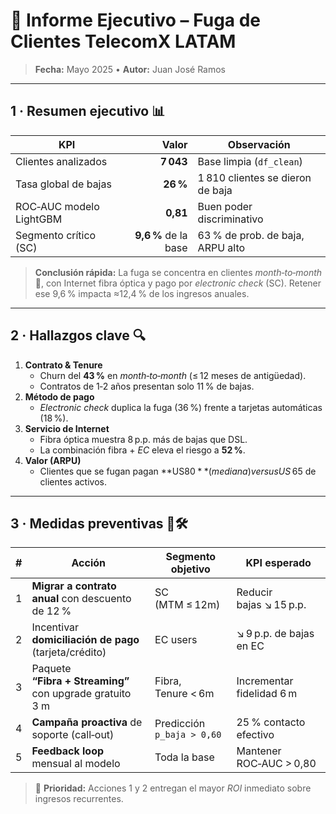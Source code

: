 # 📑 Informe Ejecutivo – Fuga de Clientes **TelecomX LATAM**

> **Fecha:** Mayo 2025 • **Autor:** Juan José Ramos

---

## 1 · Resumen ejecutivo 📊

| KPI | Valor | Observación |
|-----|------:|------------|
| Clientes analizados | **7 043** | Base limpia (`df_clean`) |
| Tasa global de bajas | **26 %** | 1 810 clientes se dieron de baja |
| ROC‑AUC modelo LightGBM | **0,81** | Buen poder discriminativo |
| Segmento crítico (SC) | **9,6 %** de la base | 63 % de prob. de baja, ARPU alto |

> **Conclusión rápida:** La fuga se concentra en clientes _month‑to‑month_ 🌙, con Internet fibra óptica y pago por _electronic check_ (SC). Retener ese 9,6 % impacta ≈12,4 % de los ingresos anuales.

---

## 2 · Hallazgos clave 🔍

1. **Contrato & Tenure**  
   * Churn del **43 %** en _month‑to‑month_ (≤ 12 meses de antigüedad).  
   * Contratos de 1‑2 años presentan solo 11 % de bajas.
2. **Método de pago**  
   * _Electronic check_ duplica la fuga (36 %) frente a tarjetas automáticas (18 %).
3. **Servicio de Internet**  
   * Fibra óptica muestra 8 p.p. más de bajas que DSL.  
   * La combinación fibra + _EC_ eleva el riesgo a **52 %**.
4. **Valor (ARPU)**  
   * Clientes que se fugan pagan **US$ 80** (mediana) versus US$ 65 de clientes activos.

---

## 3 · Medidas preventivas 🚨🛠️

| # | Acción | Segmento objetivo | KPI esperado |
|:-:|--------|-------------------|--------------|
| 1 | **Migrar a contrato anual** con descuento de 12 % | SC<br>(MTM ≤ 12m) | Reducir bajas ↘ 15 p.p. |
| 2 | Incentivar **domiciliación de pago** (tarjeta/crédito) | EC users | ↘ 9 p.p. de bajas en EC |
| 3 | Paquete **“Fibra + Streaming”** con upgrade gratuito 3 m | Fibra, Tenure < 6m | Incrementar fidelidad 6 m |
| 4 | **Campaña proactiva** de soporte (call‑out) | Predicción `p_baja > 0,60` | 25 % contacto efectivo |
| 5 | **Feedback loop** mensual al modelo | Toda la base | Mantener ROC‑AUC > 0,80 |

> 🎯 **Prioridad:** Acciones 1 y 2 entregan el mayor _ROI_ inmediato sobre ingresos recurrentes.

